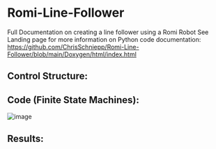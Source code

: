 # Romi-Line-Follower
Full Documentation on creating a line follower using a Romi Robot
See Landing page for more information on Python code documentation: https://github.com/ChrisSchniepp/Romi-Line-Follower/blob/main/Doxygen/html/index.html

## Control Structure:

## Code (Finite State Machines):
![image](https://github.com/user-attachments/assets/3e9f5e1a-7e69-452e-843c-5f5a68c3afdf)


## Results:
